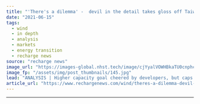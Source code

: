 ```yaml
---
title: "'There's a dilemma' -  devil in the detail takes gloss off Taiwan offshore wind plans"
date: "2021-06-15"
tags: 
  - wind
  - in depth
  - analysis
  - markets
  - energy transition
  - recharge news
source: "recharge news"
image_url: "https://images-global.nhst.tech/image/cjYyalVOWHBkaTU0cnphcFR4K0tTZGpHZGJrd0RsSzFTMFgwd0VkeUo0dz0=/nhst/binary/6038df94e43c19e2abe701ab6d360658"
image_fp: "/assets/img/post_thumbnails/145.jpg"
lead: "ANALYSIS | Higher capacity goal cheered by developers, but caps on bidding sizes and prices now causing concerns, writes Tim Ferry in Taipei"
article_url: "https://www.rechargenews.com/wind/theres-a-dilemma-devil-in-the-detail-takes-gloss-off-taiwan-offshore-wind-plans/2-1-1024785"
---
```


---
